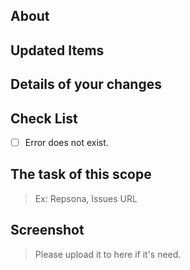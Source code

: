  ## About

 ## Updated Items

 ## Details of your changes

 ## Check List

 - [ ] Error does not exist.

 ## The task of this scope

> Ex: Repsona, Issues URL

 ## Screenshot

> Please upload it to here if it's need.
